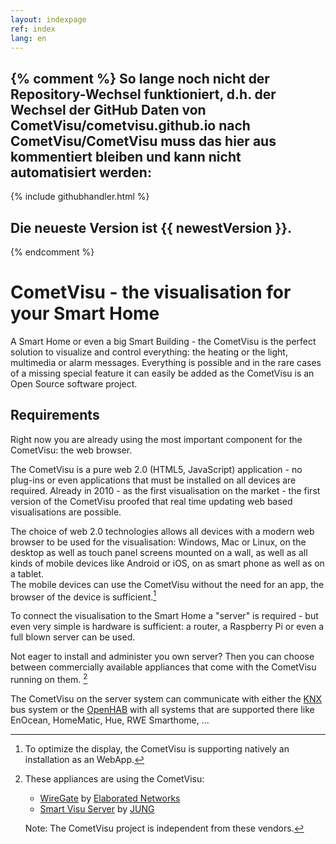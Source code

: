 ```yaml
---
layout: indexpage
ref: index
lang: en
---
```


{% comment %} 
So lange noch nicht der Repository-Wechsel funktioniert, d.h. der Wechsel der
GitHub Daten von CometVisu/cometvisu.github.io nach CometVisu/CometVisu muss
das hier aus kommentiert bleiben und kann nicht automatisiert werden:
------------------------------------------------------------------------------
{% include githubhandler.html %}

Die neueste Version ist {{ newestVersion }}.
------------------------------------------------------------------------------
{% endcomment %}

CometVisu - the visualisation for your Smart Home
=================================================

A Smart Home or even a big Smart Building - the CometVisu is the perfect
solution to visualize and control everything: the heating or the light,
multimedia or alarm messages. Everything is possible and in the rare cases
of a missing special feature it can easily be added as the CometVisu is an
Open Source software project.

Requirements
------------

Right now you are already using the most important component for the CometVisu:
the web browser.

The CometVisu is a pure web 2.0 (HTML5, JavaScript) application - no
plug-ins or even applications that must be installed on all devices are required.
Already in 2010 - as the first visualisation on the 
market - the first version of the CometVisu proofed that real time updating 
web based visualisations are possible.

The choice of web 2.0 technologies allows all devices with a modern web browser
to be used for the visualisation: Windows, Mac or Linux, on the desktop as well
as touch panel screens mounted on a wall, as well as all kinds of mobile 
devices like Android or iOS, on as smart phone as well as on a tablet.  
The mobile devices can use the CometVisu without the need for an app, the
browser of the device is sufficient.[^WebApp]

[^WebApp]:
    To optimize the display, the CometVisu is supporting natively an installation
    as an WebApp.

To connect the visualisation to the Smart Home a "server" is required - but
even very simple is hardware is sufficient: a router, a Raspberry Pi or even
a full blown server can be used.

Not eager to install and administer you own server? Then you can choose between
commercially available appliances that come with the CometVisu running on them.
[^CommercialOffers]

[^CommercialOffers]:
    These appliances are using the CometVisu:
    
    * [WireGate](https://shop.wiregate.de/wiregate/multifunktionsgateway.html) by [Elaborated Networks](http://wiregate.de/)
    * [Smart Visu Server](http://www.jung.de/5282/produkte/neuheiten/smart-visu-server/) by [JUNG](http://www.jung.de/)
    
    Note: The CometVisu project is independent from these vendors.

The CometVisu on the server system can communicate with either the [KNX](https://www.knx.org/)
bus system or the [OpenHAB](http://www.openhab.org/) with all systems that
are supported there like EnOcean, HomeMatic, Hue, RWE Smarthome, ...